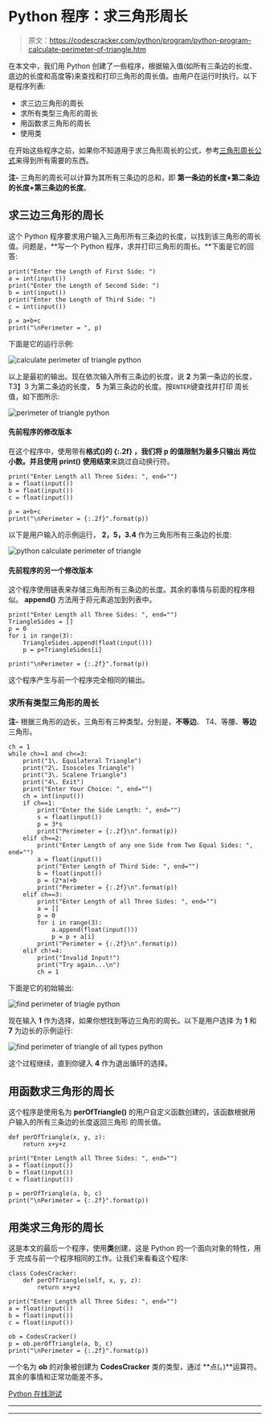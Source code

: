 # Python 程序：求三角形周长

> 原文：<https://codescracker.com/python/program/python-program-calculate-perimeter-of-triangle.htm>

在本文中，我们用 Python 创建了一些程序，根据输入值(如所有三条边的长度、底边的长度和高度等)来查找和打印三角形的周长值。由用户在运行时执行。以下是程序列表:

*   求三边三角形的周长
*   求所有类型三角形的周长
*   用函数求三角形的周长
*   使用类

在开始这些程序之前，如果你不知道用于求三角形周长的公式，参考[三角形周长公式](/nonprog/area-perimeter-of-triangle.htm)来得到所有需要的东西。

**注-** 三角形的周长可以计算为其所有三条边的总和，即 **第一条边的长度+第二条边的长度+第三条边的长度**。

## 求三边三角形的周长

这个 Python 程序要求用户输入三角形所有三条边的长度，以找到该三角形的周长值。问题是，**写一个 Python 程序，求并打印三角形的周长。**下面是它的回答:

```
print("Enter the Length of First Side: ")
a = int(input())
print("Enter the Length of Second Side: ")
b = int(input())
print("Enter the Length of Third Side: ")
c = int(input())

p = a+b+c
print("\nPerimeter = ", p)
```

下面是它的运行示例:

![calculate perimeter of triangle python](img/98414a7803c9d2dc63ed0201e2617a5c.png)

以上是最初的输出。现在依次输入所有三条边的长度，说 **2** 为第一条边的长度， T3】3 为第二条边的长度， **5** 为第三条边的长度。按`ENTER`键查找并打印 周长值，如下图所示:

![perimeter of triangle python](img/e485d400cf9a90babb3b4235f29c5875.png)

#### 先前程序的修改版本

在这个程序中，使用带有**格式()**的 **{:.2f}** ，我们将 **p** 的值限制为最多只输出 两位小数。并且使用 **print()** 使用**结束**来跳过自动换行符。

```
print("Enter Length all Three Sides: ", end="")
a = float(input())
b = float(input())
c = float(input())

p = a+b+c
print("\nPerimeter = {:.2f}".format(p))
```

以下是用户输入的示例运行， **2，5，3.4** 作为三角形所有三条边的长度:

![python calculate perimeter of triangle](img/42c29e4461bb1a71f58e1621b6001a4b.png)

#### 先前程序的另一个修改版本

这个程序使用链表来存储三角形所有三条边的长度。其余的事情与前面的程序相似。 **append()** 方法用于将元素追加到列表中。

```
print("Enter Length all Three Sides: ", end="")
TriangleSides = []
p = 0
for i in range(3):
    TriangleSides.append(float(input()))
    p = p+TriangleSides[i]

print("\nPerimeter = {:.2f}".format(p))
```

这个程序产生与前一个程序完全相同的输出。

### 求所有类型三角形的周长

**注-** 根据三角形的边长，三角形有三种类型。分别是，**不等边**、 T4、等腰、**等边**三角形。

```
ch = 1
while ch>=1 and ch<=3:
    print("1\. Equilateral Triangle")
    print("2\. Isosceles Triangle")
    print("3\. Scalene Triangle")
    print("4\. Exit")
    print("Enter Your Choice: ", end="")
    ch = int(input())
    if ch==1:
        print("Enter the Side Length: ", end="")
        s = float(input())
        p = 3*s
        print("Perimeter = {:.2f}\n".format(p))
    elif ch==2:
        print("Enter Length of any one Side from Two Equal Sides: ", end="")
        a = float(input())
        print("Enter Length of Third Side: ", end="")
        b = float(input())
        p = (2*a)+b
        print("Perimeter = {:.2f}\n".format(p))
    elif ch==3:
        print("Enter Length of all Three Sides: ", end="")
        a = []
        p = 0
        for i in range(3):
            a.append(float(input()))
            p = p + a[i]
        print("Perimeter = {:.2f}\n".format(p))
    elif ch!=4:
        print("Invalid Input!")
        print("Try again...\n")
        ch = 1
```

下面是它的初始输出:

![find perimeter of triagle python](img/6d82cac468d22e77a4fccf8a12d078a5.png)

现在输入 **1** 作为选择，如果你想找到等边三角形的周长。以下是用户选择 为 **1** 和 **7** 为边长的示例运行:

![find perimeter of triangle of all types python](img/fa83010a627c15a7cfb4302c325f7d22.png)

这个过程继续，直到你键入 **4** 作为退出循环的选择。

## 用函数求三角形的周长

这个程序是使用名为 **perOfTriangle()** 的用户自定义函数创建的，该函数根据用户输入的所有三条边的长度返回三角形 的周长值。

```
def perOfTriangle(x, y, z):
    return x+y+z

print("Enter Length all Three Sides: ", end="")
a = float(input())
b = float(input())
c = float(input())

p = perOfTriangle(a, b, c)
print("\nPerimeter = {:.2f}".format(p))
```

## 用类求三角形的周长

这是本文的最后一个程序，使用**类**创建，这是 Python 的一个面向对象的特性，用于 完成与前一个程序相同的工作。让我们来看看这个程序:

```
class CodesCracker:
    def perOfTriangle(self, x, y, z):
        return x+y+z

print("Enter Length all Three Sides: ", end="")
a = float(input())
b = float(input())
c = float(input())

ob = CodesCracker()
p = ob.perOfTriangle(a, b, c)
print("\nPerimeter = {:.2f}".format(p))
```

一个名为 **ob** 的对象被创建为 **CodesCracker** 类的类型，通过 **点(。)**运算符。其余的事情和正常功能差不多。

[Python 在线测试](/exam/showtest.php?subid=10)

* * *

* * *